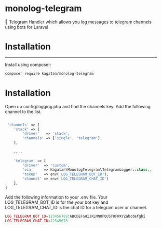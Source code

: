 

monolog-telegram
=============

🔔 Telegram Handler which allows you log messages to telegram channels using bots for Laravel


# Installation
-----------
Install using composer:

```bash
composer require kagatan/monolog-telegram  
```

# Installation
Open up config/logging.php and find the channels key. Add the following channel to the list.

```php

 'channels' => [
    'stack' => [
        'driver'   => 'stack',
        'channels' => ['single', 'telegram'],
    ],
    
    ....
    
    'telegram' => [
        'driver'  => 'custom',
        'via'     => Kagatan\MonologTelegram\TelegramLogger::class,,
        'token'   => env('LOG_TELEGRAM_BOT_ID'),
        'channel' => env('LOG_TELEGRAM_CHAT_ID')
    ],
]

```

Add the following information to your .env file. Your LOG_TELEGRAM_BOT_ID is for the your bot key and LOG_TELEGRAM_CHAT_ID is the chat ID for a telegram user or channel.

```php
LOG_TELEGRAM_BOT_ID=123456789:ABCDEFGHIJKLMNOPQUSTUFWXYZabcdefghi
LOG_TELEGRAM_CHAT_ID=12345678
```

